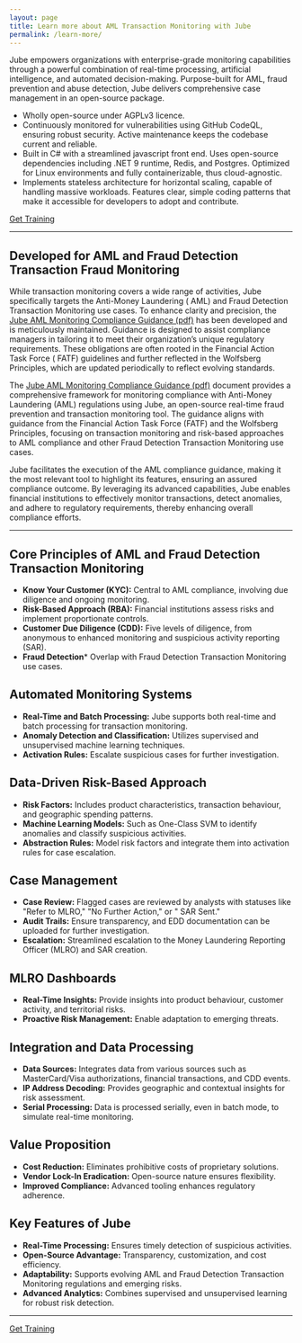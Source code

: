 ```yaml
---
layout: page
title: Learn more about AML Transaction Monitoring with Jube
permalink: /learn-more/
---
```


Jube empowers organizations with enterprise-grade monitoring capabilities through a powerful combination of real-time
processing, artificial intelligence, and automated decision-making. Purpose-built for AML, fraud prevention and abuse
detection, Jube delivers comprehensive case management in an open-source package.

* Wholly open-source under AGPLv3 licence.
* Continuously monitored for vulnerabilities using GitHub CodeQL, ensuring robust security. Active maintenance keeps the
  codebase current and reliable.
* Built in C# with a streamlined javascript front end. Uses open-source dependencies including .NET 9 runtime, Redis,
  and Postgres. Optimized for Linux environments and fully containerizable, thus cloud-agnostic.
* Implements stateless architecture for horizontal scaling, capable of handling massive workloads. Features clear,
  simple coding patterns that make it accessible for developers to adopt and contribute.

<div class="hero__subscribe">
  <a href="/jube-training" class="button button--primary section-button">Get Training</a>
</div>

--- 

## Developed for AML and Fraud Detection Transaction Fraud Monitoring

While transaction monitoring covers a wide range of activities, Jube specifically targets the Anti-Money Laundering (
AML) and Fraud Detection Transaction Monitoring use cases. To enhance clarity and precision,
the [Jube AML Monitoring Compliance Guidance (pdf)](https://jube.io/JubeAMLMonitoringComplianceGuidance.pdf) has been
developed and is
meticulously maintained. Guidance is designed to assist compliance managers in tailoring it to meet their
organization’s unique regulatory requirements. These obligations are often rooted in the Financial Action Task Force (
FATF) guidelines and further reflected in the Wolfsberg Principles, which are updated periodically to reflect evolving
standards.

The [Jube AML Monitoring Compliance Guidance (pdf)](https://jube.io/JubeAMLMonitoringComplianceGuidance.pdf) document
provides a comprehensive framework for
monitoring
compliance with Anti-Money Laundering (AML) regulations using Jube, an open-source real-time fraud prevention and
transaction
monitoring tool. The guidance aligns with guidance from the
Financial Action Task Force (FATF) and the Wolfsberg Principles, focusing on transaction monitoring and risk-based
approaches to AML compliance and other Fraud Detection Transaction Monitoring use cases.

Jube facilitates the execution of the AML compliance guidance, making it the most relevant tool to highlight its
features, ensuring an assured compliance outcome. By leveraging its advanced capabilities, Jube enables financial
institutions to effectively monitor transactions, detect anomalies, and adhere to regulatory requirements, thereby
enhancing overall compliance efforts.

---

## Core Principles of AML and Fraud Detection Transaction Monitoring

- **Know Your Customer (KYC):** Central to AML compliance, involving due diligence and ongoing monitoring.
- **Risk-Based Approach (RBA):** Financial institutions assess risks and implement proportionate controls.
- **Customer Due Diligence (CDD):** Five levels of diligence, from anonymous to enhanced monitoring and suspicious
  activity reporting (SAR).
- **Fraud Detection*** Overlap with Fraud Detection Transaction Monitoring use cases.

## Automated Monitoring Systems

- **Real-Time and Batch Processing:** Jube supports both real-time and batch processing for transaction monitoring.
- **Anomaly Detection and Classification:** Utilizes supervised and unsupervised machine learning techniques.
- **Activation Rules:** Escalate suspicious cases for further investigation.

## Data-Driven Risk-Based Approach

- **Risk Factors:** Includes product characteristics, transaction behaviour, and geographic spending patterns.
- **Machine Learning Models:** Such as One-Class SVM to identify anomalies and classify suspicious activities.
- **Abstraction Rules:** Model risk factors and integrate them into activation rules for case escalation.

## Case Management

- **Case Review:** Flagged cases are reviewed by analysts with statuses like "Refer to MLRO," "No Further Action," or "
  SAR Sent."
- **Audit Trails:** Ensure transparency, and EDD documentation can be uploaded for further investigation.
- **Escalation:** Streamlined escalation to the Money Laundering Reporting Officer (MLRO) and SAR creation.

## MLRO Dashboards

- **Real-Time Insights:** Provide insights into product behaviour, customer activity, and territorial risks.
- **Proactive Risk Management:** Enable adaptation to emerging threats.

## Integration and Data Processing

- **Data Sources:** Integrates data from various sources such as MasterCard/Visa authorizations, financial transactions,
  and CDD events.
- **IP Address Decoding:** Provides geographic and contextual insights for risk assessment.
- **Serial Processing:** Data is processed serially, even in batch mode, to simulate real-time monitoring.

## Value Proposition

- **Cost Reduction:** Eliminates prohibitive costs of proprietary solutions.
- **Vendor Lock-In Eradication:** Open-source nature ensures flexibility.
- **Improved Compliance:** Advanced tooling enhances regulatory adherence.

## Key Features of Jube

- **Real-Time Processing:** Ensures timely detection of suspicious activities.
- **Open-Source Advantage:** Transparency, customization, and cost efficiency.
- **Adaptability:** Supports evolving AML and Fraud Detection Transaction Monitoring regulations and emerging risks.
- **Advanced Analytics:** Combines supervised and unsupervised learning for robust risk detection.

---

<div class="hero__subscribe">
  <a href="/jube-training" class="button button--primary section-button">Get Training</a>
</div>